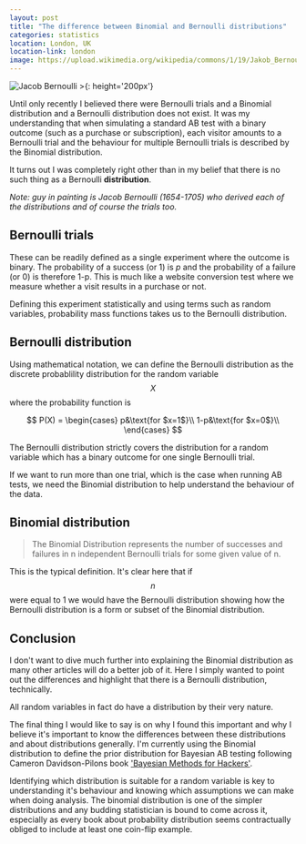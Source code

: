 ```yaml
---
layout: post
title: "The difference between Binomial and Bernoulli distributions"
categories: statistics
location: London, UK
location-link: london
image: https://upload.wikimedia.org/wikipedia/commons/1/19/Jakob_Bernoulli.jpg
---
```


![Jacob Bernoulli >](https://upload.wikimedia.org/wikipedia/commons/1/19/Jakob_Bernoulli.jpg){: height='200px'}

Until only recently I believed there were Bernoulli trials and a Binomial distribution and a Bernoulli distribution does not exist. It was my understanding that when simulating a standard AB test with a binary outcome (such as a purchase or subscription), each visitor amounts to a Bernoulli trial and the behaviour for multiple Bernoulli trials is described by the Binomial distribution.

It turns out I was completely right other than in my belief that there is no such thing as a Bernoulli **distribution**.

_Note: guy in painting is Jacob Bernoulli (1654-1705) who derived each of the distributions and of course the trials too._

<!--description-->

## Bernoulli trials

These can be readily defined as a single experiment where the outcome is binary. The probability of a success (or 1) is $p$ and the probability of a failure (or 0) is therefore 1-p. This is much like a website conversion test where we measure whether a visit results in a purchase or not.

Defining this experiment statistically and using terms such as random variables, probability mass functions takes us to the Bernoulli distribution.

## Bernoulli distribution

Using mathematical notation, we can define the Bernoulli distribution as the discrete probablility distribution for the random variable $$X$$ where the probability function is

$$
P(X) =
\begin{cases}
p&\text{for $x=1$}\\
1-p&\text{for $x=0$}\\
\end{cases}
$$

The Bernoulli distribution strictly covers the distribution for a random variable which has a binary outcome for one single Bernoulli trial.

If we want to run more than one trial, which is the case when running AB tests, we need the Binomial distribution to help understand the behaviour of the data.

## Binomial distribution

> The Binomial Distribution represents the number of successes and failures in n independent Bernoulli trials for some given value of n.

This is the typical definition. It's clear here that if $$n$$ were equal to 1 we would have the Bernoulli distribution showing how the Bernoulli distribution is a form or subset of the Binomial distribution.

## Conclusion

I don't want to dive much further into explaining the Binomial distribution as many other articles will do a better job of it. Here I simply wanted to point out the differences and highlight that there is a Bernoulli distribution, technically.

All random variables in fact do have a distribution by their very nature.

The final thing I would like to say is on why I found this important and why I believe it's important to know the differences between these distributions and about distributions generally. I'm currently using the Binomial distribution to define the prior distribution for Bayesian AB testing following Cameron Davidson-Pilons book ['Bayesian Methods for Hackers'](https://github.com/CamDavidsonPilon/Probabilistic-Programming-and-Bayesian-Methods-for-Hackers).

Identifying which distribution is suitable for a random variable is key to understanding it's behaviour and knowing which assumptions we can make when doing analysis. The binomial distribution is one of the simpler distributions and any budding statistician is bound to come across it, especially as every book about probability distribution seems contractually obliged to include at least one coin-flip example.
